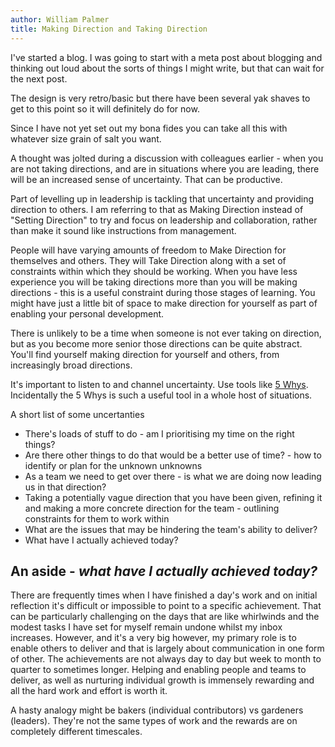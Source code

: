 ```yaml
---
author: William Palmer
title: Making Direction and Taking Direction
---
```

I've started a blog. I was going to start with a meta post about blogging
and thinking out loud about the sorts of things I might write, but that can
wait for the next post.

The design is very retro/basic but there have been several yak shaves
to get to this point so it will definitely do for now.

Since I have not yet set out my bona fides you can take all this with whatever
size grain of salt you want.

A thought was jolted during a discussion with colleagues earlier - when you
are not taking directions, and are in situations where you are leading, there
will be an increased sense of uncertainty. That can be productive.

Part of levelling up in leadership is tackling that uncertainty and providing
direction to others.  I am referring to that as Making Direction instead of 
"Setting Direction" to try and focus on leadership and collaboration, rather 
than make it sound like instructions from management.

People will have varying amounts of freedom to Make Direction for themselves 
and others. They will Take Direction along with a set of constraints within 
which they should be working. When you have less experience you will be taking 
directions more than you will be making directions - this is a useful constraint 
during those stages of learning. You might have just a little bit of space to
make direction for yourself as part of enabling your personal development. 

There is unlikely to be a time when someone is not ever taking on direction,
but as you become more senior those directions can be quite abstract.  You'll
find yourself making direction for yourself and others, from increasingly broad 
directions.
 
It's important to listen to and channel uncertainty. Use tools like 
[5 Whys](https://en.wikipedia.org/wiki/5_Whys). Incidentally the 5 Whys is
such a useful tool in a whole host of situations.

A short list of some uncertanties
 * There's loads of stuff to do - am I prioritising my time on the right 
   things?
 * Are there other things to do that would be a better use of time? - how to 
   identify or plan for the unknown unknowns
 * As a team we need to get over there - is what we are doing now leading us 
   in that direction?
 * Taking a potentially vague direction that you have been given, refining it 
   and making a more concrete direction for the team - outlining constraints 
   for them to work within
 * What are the issues that may be hindering the team's ability to deliver? 
 * What have I actually achieved today?

## An aside - _what have I actually achieved today?_
There are frequently times when I have finished a day's work and on initial
reflection it's difficult or impossible to point to a specific achievement. 
That can be particularly challenging on the days that are like whirlwinds and
the modest tasks I have set for myself remain undone whilst my inbox increases.
However, and it's a very big however, my primary role is to enable others
to deliver and that is largely about communication in one form of other.  The
achievements are not always day to day but week to month to quarter to sometimes
longer. Helping and enabling people and teams to deliver, as well as nurturing
individual growth is immensely rewarding and all the hard work and effort is 
worth it.

A hasty analogy might be bakers (individual contributors) vs gardeners
(leaders). They're not the same types of work and the rewards are
on completely different timescales.